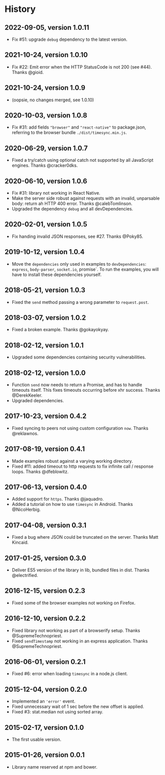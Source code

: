 # History


## 2022-09-05, version 1.0.11

- Fix #51: upgrade `debug` dependency to the latest version.


## 2021-10-24, version 1.0.10

- Fix #22: Emit error when the HTTP StatusCode is not 200 (see #44). 
  Thanks @gioid.


## 2021-10-24, version 1.0.9

- (oopsie, no changes merged, see 1.0.10)


## 2020-10-03, version 1.0.8

- Fix #31: add fields `"browser"` and `"react-native"` to package.json, 
  referring to the browser bundle `./dist/timesync.min.js`.


## 2020-06-29, version 1.0.7

- Fixed a try/catch using optional catch not supported by 
  all JavaScript engines. Thanks @cracker0dks.


## 2020-06-10, version 1.0.6

- Fix #31: library not working in React Native.
- Make the server side robust against requests with an invalid, 
  unparsable body: return ah HTTP 400 error. Thanks @calebTomlinson.
- Upgraded the dependency `debug` and all devDependencies.


## 2020-02-01, version 1.0.5

- Fix handing invalid JSON responses, see #27. Thanks @Poky85.


## 2019-10-12, version 1.0.4

- Move the `dependencies` only used in examples to `devDependencies`:
  `express`, `body-parser`, `socket.io`, promise`. To run the examples,
  you will have to install these dependencies yourself.


## 2018-05-21, version 1.0.3

- Fixed the `send` method passing a wrong parameter to `request.post`.


## 2018-03-07, version 1.0.2

- Fixed a broken example. Thanks @gokayokyay.


## 2018-02-12, version 1.0.1

- Upgraded some dependencies containing security vulnerabilities.


## 2018-02-12, version 1.0.0

- Function `send` now needs to return a Promise, and has to handle
  timeouts itself. This fixes timeouts occurring before xhr success.
  Thanks @DerekKeeler.
- Upgraded dependencies.


## 2017-10-23, version 0.4.2

- Fixed syncing to peers not using custom configuration `now`.
  Thanks @reklawnos.


## 2017-08-19, version 0.4.1

- Made examples robust against a varying working directory.
- Fixed #11: added timeout to http requests to fix infinite
  call / response loops. Thanks @dfeblowitz.


## 2017-06-13, version 0.4.0

- Added support for `https`. Thanks @jaquadro.
- Added a tutorial on how to use `timesync` in Android. Thanks @NicoHerbig.


## 2017-04-08, version 0.3.1

- Fixed a bug where JSON could be truncated on the server.
  Thanks Matt Kincaid.


## 2017-01-25, version 0.3.0

- Deliver ES5 version of the library in lib, bundled files in dist.
  Thanks @electrified.


## 2016-12-15, version 0.2.3

- Fixed some of the browser examples not working on Firefox.


## 2016-12-10, version 0.2.2

- Fixed library not working as part of a browserify setup. Thanks @SupremeTechnopriest.
- Fixed `sendTimestamp` not working in an express application. Thanks @SupremeTechnopriest.


## 2016-06-01, version 0.2.1

- Fixed #6: error when loading `timesync` in a node.js client.


## 2015-12-04, version 0.2.0

- Implemented an `'error'` event.
- Fixed unnecessary wait of 1 sec before the new offset is applied.
- Fixed #3: stat.median not using sorted array.


## 2015-02-17, version 0.1.0

- The first usable version.


## 2015-01-26, version 0.0.1

- Library name reserved at npm and bower.
